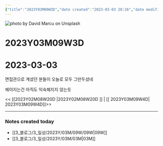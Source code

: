 ```yaml
---
{"title":"2023Y03M09W3D","date created":"2023-03-03 20:26","date modified":"2023-03-03 20:26","tag":["DailyNote"],"dg-publish":true,"스쿼트":null,"permalink":"/3_블로그/3_일상/2023Y/03M/09W/2023Y03M09W3D/","dgPassFrontmatter":true,"noteIcon":""}
---
```



![photo by David Marcu on Unsplash](https://images.unsplash.com/photo-1469474968028-56623f02e42e?crop=entropy&cs=tinysrgb&fm=jpg&ixid=MnwzNjM5Nzd8MHwxfHJhbmRvbXx8fHx8fHx8fDE2Nzc4NDI3NzY&ixlib=rb-4.0.3&q=80&w=1500&h=500)



# 2023Y03M09W3D

# 2023-03-03

면접관으로 계셨던 분들이 오늘로 모두 그만두셨네

헤어지는건 아직도 익숙해지지 않는듯

<< [[2023Y02M08W20D \|2023Y02M08W20D ]] | [[ 2023Y03M09W4D\| 2023Y03M09W4D]]>>


---
### Notes created today
- [[3_블로그/3_일상/2023Y/03M/09W/09W\|09W]]
- [[3_블로그/3_일상/2023Y/03M/03M\|03M]]
 
